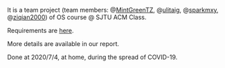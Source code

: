 It is a team project (team members:  @[MintGreenTZ](https://github.com/MintGreenTZ), @[ulitaig](https://github.com/ulitaig), @[sparkmxy](https://github.com/sparkmxy), @[ziqian2000](https://github.com/ziqian2000)) of OS course @ SJTU ACM Class.

Requirements are [here](https://github.com/LiJiasen-00921/PintOS-Assignment).

More details are available in our report.

Done at 2020/7/4, at home, during the spread of COVID-19.
